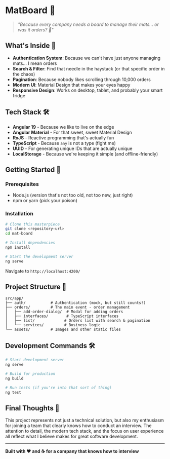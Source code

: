 # MatBoard 🎯

> _"Because every company needs a board to manage their mats... or was it orders? 🤔"_

## What's Inside 🎁

- **Authentication System**: Because we can't have just anyone managing mats... I mean orders
- **Search & Filter**: Find that needle in the haystack (or that specific order in the chaos)
- **Pagination**: Because nobody likes scrolling through 10,000 orders
- **Modern UI**: Material Design that makes your eyes happy
- **Responsive Design**: Works on desktop, tablet, and probably your smart fridge

## Tech Stack 🛠️

- **Angular 19** - Because we like to live on the edge
- **Angular Material** - For that sweet, sweet Material Design
- **RxJS** - Reactive programming that's actually fun
- **TypeScript** - Because `any` is not a type (fight me)
- **UUID** - For generating unique IDs that are actually unique
- **LocalStorage** - Because we're keeping it simple (and offline-friendly)

## Getting Started 🚀

### Prerequisites

- Node.js (version that's not too old, not too new, just right)
- npm or yarn (pick your poison)

### Installation

```bash
# Clone this masterpiece
git clone <repository-url>
cd mat-board

# Install dependencies
npm install

# Start the development server
ng serve
```

Navigate to `http://localhost:4200/`

## Project Structure 📁

```
src/app/
├── auth/           # Authentication (mock, but still counts!)
├── orders/         # The main event - order management
│   ├── add-order-dialog/  # Modal for adding orders
│   ├── interfaces/        # TypeScript interfaces
│   ├── list/             # Orders list with search & pagination
│   └── services/         # Business logic
└── assets/         # Images and other static files
```

## Development Commands 🛠️

```bash
# Start development server
ng serve

# Build for production
ng build

# Run tests (if you're into that sort of thing)
ng test


```

## Final Thoughts 💭

This project represents not just a technical solution, but also my enthusiasm for joining a team that clearly knows how to conduct an interview. The attention to detail, the modern tech stack, and the focus on user experience all reflect what I believe makes for great software development.

---

**Built with ❤️ and ☕ for a company that knows how to interview**

